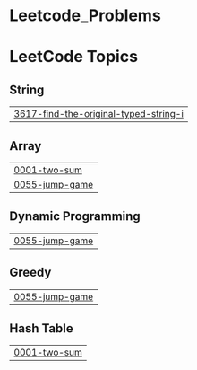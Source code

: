 # Leetcode_Problems
<!---LeetCode Topics Start-->
# LeetCode Topics
## String
|  |
| ------- |
| [3617-find-the-original-typed-string-i](https://github.com/Santa-28/Leetcode_Problems/tree/master/3617-find-the-original-typed-string-i) |
## Array
|  |
| ------- |
| [0001-two-sum](https://github.com/Santa-28/Leetcode_Problems/tree/master/0001-two-sum) |
| [0055-jump-game](https://github.com/Santa-28/Leetcode_Problems/tree/master/0055-jump-game) |
## Dynamic Programming
|  |
| ------- |
| [0055-jump-game](https://github.com/Santa-28/Leetcode_Problems/tree/master/0055-jump-game) |
## Greedy
|  |
| ------- |
| [0055-jump-game](https://github.com/Santa-28/Leetcode_Problems/tree/master/0055-jump-game) |
## Hash Table
|  |
| ------- |
| [0001-two-sum](https://github.com/Santa-28/Leetcode_Problems/tree/master/0001-two-sum) |
<!---LeetCode Topics End-->